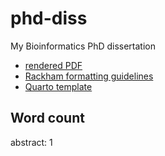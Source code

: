 
# phd-diss

My Bioinformatics PhD dissertation

- [rendered PDF](http://sovacool.dev/phd-diss/dissertation_KLS.pdf)
- [Rackham formatting
  guidelines](https://rackham.umich.edu/navigating-your-degree/formatting-guidelines/)
- [Quarto template](https://github.com/kelly-sovacool/rackham)

## Word count

abstract: 1
